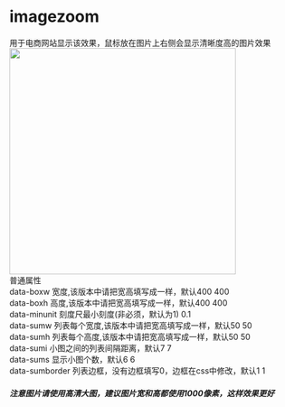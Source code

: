 # imagezoom
用于电商网站显示该效果，鼠标放在图片上右侧会显示清晰度高的图片效果<br>
<img src="http://www.wware.org/img/yulantugou.png" width="400px"><br>
普通属性<br>
data-boxw	宽度,该版本中请把宽高填写成一样，默认400	400<br>
data-boxh	高度,该版本中请把宽高填写成一样，默认400	400<br>
data-minunit	刻度尺最小刻度(非必须，默认为1)	0.1<br>
data-sumw	列表每个宽度,该版本中请把宽高填写成一样，默认50	50<br>
data-sumh	列表每个高度,该版本中请把宽高填写成一样，默认50	50<br>
data-sumi	小图之间的列表间隔距离，默认7	7<br>
data-sums	显示小图个数，默认6	6<br>
data-sumborder	列表边框，没有边框填写0，边框在css中修改，默认1	1<br>
##### 注意图片请使用高清大图，建议图片宽和高都使用1000像素，这样效果更好
